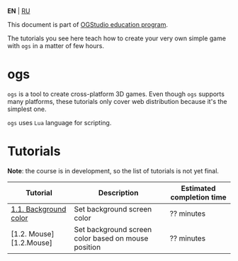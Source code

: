 
**EN** | [RU][ru]

This document is part of [OGStudio education program][education].

The tutorials you see here teach how to create your very own simple game with
`ogs` in a matter of few hours.

# ogs

`ogs` is a tool to create cross-platform 3D games. Even though `ogs` supports
many platforms, these tutorials only cover web distribution because it's the
simplest one.

`ogs` uses `Lua` language for scripting.

# Tutorials

**Note**: the course is in development, so the list of tutorials is not yet final.

| Tutorial | Description | Estimated completion time |
|-|-|-|
| [1.1. Background color][1.1.BackgroundColor] | Set background screen color | ?? minutes |
| [1.2. Mouse][1.2.Mouse] | Set background screen color based on mouse position | ?? minutes |

[ru]: README-ru.md

[education]: http://opengamestudio.org/pages/education.html
[1.1.BackgroundColor]: 1.1.BackgroundColor/README.md

